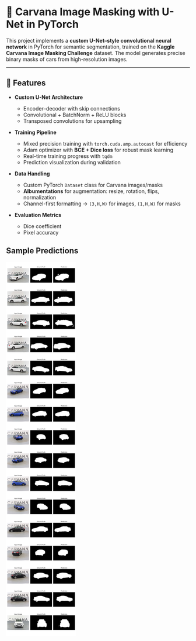# 🚗 Carvana Image Masking with U-Net in PyTorch  

This project implements a **custom U-Net–style convolutional neural network** in PyTorch for semantic segmentation, trained on the **Kaggle Carvana Image Masking Challenge** dataset. The model generates precise binary masks of cars from high-resolution images.  

---

## 📌 Features  
- **Custom U-Net Architecture**  
  - Encoder–decoder with skip connections  
  - Convolutional + BatchNorm + ReLU blocks  
  - Transposed convolutions for upsampling  

- **Training Pipeline**  
  - Mixed precision training with `torch.cuda.amp.autocast` for efficiency  
  - Adam optimizer with **BCE + Dice loss** for robust mask learning  
  - Real-time training progress with `tqdm`  
  - Prediction visualization during validation  

- **Data Handling**  
  - Custom PyTorch `Dataset` class for Carvana images/masks  
  - **Albumentations** for augmentation: resize, rotation, flips, normalization  
  - Channel-first formatting → `(3,H,W)` for images, `(1,H,W)` for masks  

- **Evaluation Metrics**  
  - Dice coefficient  
  - Pixel accuracy  

## Sample Predictions
![Sample Predictions](asset/sample.png)